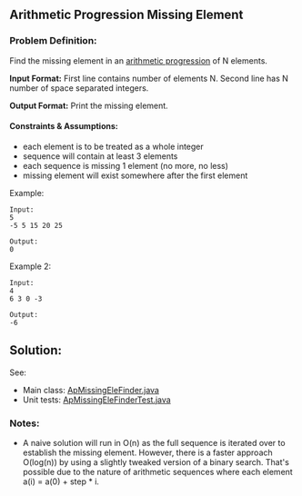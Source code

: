 ## Arithmetic Progression Missing Element

### Problem Definition:

Find the missing element in an [arithmetic progression](https://en.wikipedia.org/wiki/Arithmetic_progression) of N elements. 

**Input Format:** First line contains number of elements N. Second line has N number of space separated integers.

**Output Format:** Print the missing element.

#### Constraints & Assumptions:
- each element is to be treated as a whole integer
- sequence will contain at least 3 elements
- each sequence is missing 1 element (no more, no less)
- missing element will exist somewhere after the first element

Example:
```
Input:
5
-5 5 15 20 25

Output:
0
```

Example 2:
```
Input:
4
6 3 0 -3

Output:
-6
```

## Solution:
See:
- Main class: [ApMissingEleFinder.java](ApMissingEleFinder.java)
- Unit tests: [ApMissingEleFinderTest.java](ApMissingEleFinderTest.java)

### Notes:
- A naive solution will run in O(n) as the full sequence is iterated over to establish the missing element. However, there is a faster approach O(log(n)) by using a slightly tweaked version of a binary search. That's possible due to the nature of arithmetic sequences where each element a(i) = a(0) + step * i.